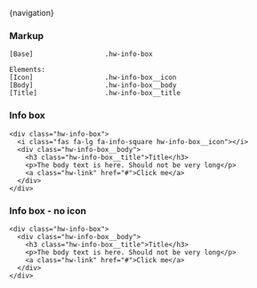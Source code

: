 

{navigation}



### Markup
```code
[Base]                  .hw-info-box

Elements:
[Icon]                  .hw-info-box__icon
[Body]                  .hw-info-box__body
[Title]                 .hw-info-box__title

```

### Info box

```html|plain,light
<div class="hw-info-box">
  <i class="fas fa-lg fa-info-square hw-info-box__icon"></i>
  <div class="hw-info-box__body">
    <h3 class="hw-info-box__title">Title</h3>
    <p>The body text is here. Should not be very long</p>
    <a class="hw-link" href="#">Click me</a>
  </div>
</div>
```

### Info box - no icon

```html|plain,light
<div class="hw-info-box">
  <div class="hw-info-box__body">
    <h3 class="hw-info-box__title">Title</h3>
    <p>The body text is here. Should not be very long</p>
    <a class="hw-link" href="#">Click me</a>
  </div>
</div>
```

